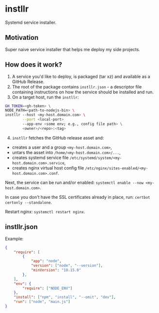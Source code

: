 # instllr

Systemd service installer.

## Motivation

Super naive service installer that helps me deploy my side projects.

## How does it work?

1. A service you'd like to deploy, is packaged (tar xz) and available as a GitHub Release.
2. The root of the package contains `instllr.json` - a descriptor file containing instructions on how the service should be installed and run.
3. On a target host, run the `instllr`:
```sh
GH_TOKEN=<gh-token> \
NODE_PATH=<path-to-nodejs-bin> \
instllr --host <my-host.domain.com> \
        --port <local-port>
        --app-env <some env; e.g., config file path> \
        <owner>/<repo>:<tag>
```
4. `instllr` fetches the GitHub release asset and:
* creates a user and a group `<my-host.domain.com>`,
* untars the asset into `/home/<my-host.domain.com>/...`,
* creates systemd service file `/etc/systemd/system/<my-host.domain.com>.service`,
* creates nginx virtual host config file `/etc/nginx/sites-enabled/<my-host.domain.com>.conf`.

Next, the service can be run and/or enabled: `systemctl enable --now <my-host.domain.com>`.

In case you don't have the SSL certificates already in place, run: `certbot certonly --standalone`.

Restart nginx: `systemctl restart nginx`.

## instllr.json

Example:

```json
{
    "require": [
        {
            "app": "node",
            "version": ["node", "--version"],
            "minVersion": "18.15.0"
        },
    ],
    "env": {
        "require": ["NODE_ENV"]
    },
    "install": ["npm", "install", "--omit", "dev"],
    "run": ["node", "main.js"]
}
```
